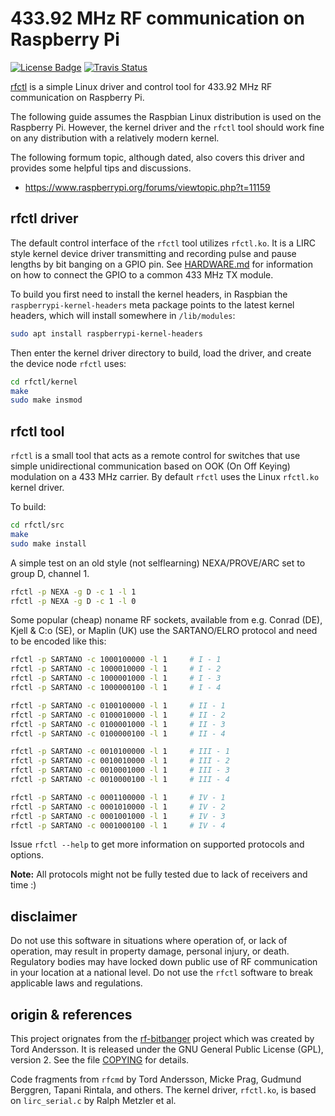 433.92 MHz RF communication on Raspberry Pi
===========================================
[![License Badge][]][License] [![Travis Status][]][Travis]

[rfctl][] is a simple Linux driver and control tool for 433.92 MHz RF
communication on Raspberry Pi.

The following guide assumes the Raspbian Linux distribution is used on
the Raspberry Pi.  However, the kernel driver and the `rfctl` tool
should work fine on any distribution with a relatively modern kernel.

The following formum topic, although dated, also covers this driver and
provides some helpful tips and discussions.

- https://www.raspberrypi.org/forums/viewtopic.php?t=11159


rfctl driver
------------

The default control interface of the `rfctl` tool utilizes `rfctl.ko`.
It is a LIRC style kernel device driver transmitting and recording pulse
and pause lengths by bit banging on a GPIO pin.  See [HARDWARE.md][] for
information on how to connect the GPIO to a common 433 MHz TX module.

To build you first need to install the kernel headers, in Raspbian the
`raspberrypi-kernel-headers` meta package points to the latest kernel
headers, which will install somewhere in `/lib/modules`:

```sh
sudo apt install raspberrypi-kernel-headers
```

Then enter the kernel driver directory to build, load the driver, and
create the device node `rfctl` uses:

```sh
cd rfctl/kernel
make
sudo make insmod
```


rfctl tool
----------

`rfctl` is a small tool that acts as a remote control for switches that
use simple unidirectional communication based on OOK (On Off Keying)
modulation on a 433 MHz carrier.  By default `rfctl` uses the Linux
`rfctl.ko` kernel driver.

To build:

```sh
cd rfctl/src
make
sudo make install
```

A simple test on an old style (not selflearning) NEXA/PROVE/ARC set to
group D, channel 1.

```sh
rfctl -p NEXA -g D -c 1 -l 1
rfctl -p NEXA -g D -c 1 -l 0
```

Some popular (cheap) noname RF sockets, available from e.g. Conrad (DE),
Kjell & C:o (SE), or Maplin (UK) use the SARTANO/ELRO protocol and need
to be encoded like this:

```sh
rfctl -p SARTANO -c 1000100000 -l 1     # I - 1
rfctl -p SARTANO -c 1000010000 -l 1     # I - 2
rfctl -p SARTANO -c 1000001000 -l 1     # I - 3
rfctl -p SARTANO -c 1000000100 -l 1     # I - 4

rfctl -p SARTANO -c 0100100000 -l 1     # II - 1
rfctl -p SARTANO -c 0100010000 -l 1     # II - 2
rfctl -p SARTANO -c 0100001000 -l 1     # II - 3
rfctl -p SARTANO -c 0100000100 -l 1     # II - 4

rfctl -p SARTANO -c 0010100000 -l 1     # III - 1
rfctl -p SARTANO -c 0010010000 -l 1     # III - 2
rfctl -p SARTANO -c 0010001000 -l 1     # III - 3
rfctl -p SARTANO -c 0010000100 -l 1     # III - 4

rfctl -p SARTANO -c 0001100000 -l 1     # IV - 1
rfctl -p SARTANO -c 0001010000 -l 1     # IV - 2
rfctl -p SARTANO -c 0001001000 -l 1     # IV - 3
rfctl -p SARTANO -c 0001000100 -l 1     # IV - 4
```

Issue `rfctl --help` to get more information on supported protocols and
options.

**Note:** All protocols might not be fully tested due to lack of
receivers and time :)


disclaimer
----------

Do not use this software in situations where operation of, or lack of
operation, may result in property damage, personal injury, or death.
Regulatory bodies may have locked down public use of RF communication in
your location at a national level.  Do not use the `rfctl` software to
break applicable laws and regulations.


origin & references
-------------------

This project orignates from the [rf-bitbanger][] project which was
created by Tord Andersson.  It is released under the GNU General Public
License (GPL), version 2.  See the file [COPYING][] for details.

Code fragments from `rfcmd` by Tord Andersson, Micke Prag, Gudmund
Berggren, Tapani Rintala, and others.  The kernel driver, `rfctl.ko`,
is based on `lirc_serial.c` by Ralph Metzler et al.

[COPYING]:       COPYING
[HARDWARE.md]:   HARDWARE.md
[rfctl]:         https://github.com/troglobit/rfctl
[rf-bitbanger]:  https://github.com/tandersson/rf-bitbanger
[License]:       https://en.wikipedia.org/wiki/GPL_license
[License Badge]: https://img.shields.io/badge/License-GPL%20v2-blue.svg
[Travis]:        https://travis-ci.org/troglobit/rfctl
[Travis Status]: https://travis-ci.org/troglobit/rfctl.png?branch=master

